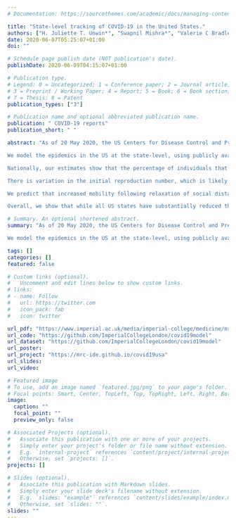 ```yaml
---
# Documentation: https://sourcethemes.com/academic/docs/managing-content/

title: "State-level tracking of COVID-19 in the United States."
authors: ["H. Juliette T. Unwin*", "Swapnil Mishra*", "Valerie C Bradley*", "Axel Gandy*", "Michaela A. C. Vollmer", "Thomas A. Mellan", "Helen Coupland", "Charles Whittaker", "Harrison Zhu", "Imperial College COVID-19 Response Team", "Azra C. Ghani", "Neil M. Ferguson", "Steven M. Riley", "Christl A. Donnelly",  "Samir Bhatt*", "Seth Flaxman*"]
date: 2020-06-07T05:25:07+01:00
doi: ""

# Schedule page publish date (NOT publication's date).
publishDate: 2020-06-09T04:15:07+01:00

# Publication type.
# Legend: 0 = Uncategorized; 1 = Conference paper; 2 = Journal article;
# 3 = Preprint / Working Paper; 4 = Report; 5 = Book; 6 = Book section;
# 7 = Thesis; 8 = Patent
publication_types: ["3"]

# Publication name and optional abbreviated publication name.
publication: " COVID-19 reports"
publication_short: " "

abstract: "As of 20 May 2020, the US Centers for Disease Control and Prevention reported 91,664 confirmed or probable COVID-19-related deaths, more than twice the number of deaths reported in the next most severely impacted country. In order to control the spread of the epidemic and prevent health care systems from being overwhelmed, US states have implemented a suite of non-pharmaceutical interventions (NPIs), including “stay-at-home” orders, bans on gatherings, and business and school closures.

We model the epidemics in the US at the state-level, using publicly available death data within a Bayesian hierarchical semi-mechanistic framework. For each state, we estimate the time-varying reproduction number (the average number of secondary infections caused by an infected person), the number of individuals that have been infected and the number of individuals that are currently infectious. We use changes in mobility as a proxy for the impact that NPIs and other behaviour changes have on the rate of transmission of SARS-CoV-2. We project the impact of future increases in mobility, assuming that the relationship between mobility and disease transmission remains constant. We do not address the potential effect of additional behavioural changes or interventions, such as increased mask-wearing or testing and tracing strategies.

Nationally, our estimates show that the percentage of individuals that have been infected is 4.1% [3.7%-4.5%], with wide variation between states. For all states, even for the worst affected states, we estimate that less than a quarter of the population has been infected; in New York, for example, we estimate that 16.6% [12.9%-21.4%] of individuals have been infected to date. Our attack rates for New York are in line with those from recent serological studies [1] broadly supporting our modelling choices.

There is variation in the initial reproduction number, which is likely due to a range of factors; we find a strong association between the initial reproduction number with both population density (measured at the state level) and the chronological date when 10 cumulative deaths occurred (a crude estimate of the date of locally sustained transmission). Our estimates suggest that the epidemic is not under control in much of the US: as of 25 May 2020, the reproduction number is above the critical threshold (1.0) in Above 1: 26 [95% CI: 18-34] states. Higher reproduction numbers are geographically clustered in the South and Midwest, where epidemics are still developing, while we estimate lower reproduction numbers in states that have already suffered high COVID-19 mortality (such as the Northeast). These estimates suggest that caution must be taken in loosening current restrictions if effective additional measures are not put in place.

We predict that increased mobility following relaxation of social distancing will lead to resurgence of transmission, keeping all else constant. We predict that deaths over the next two-month period could exceed current cumulative deaths by greater than two-fold, if the relationship between mobility and transmission remains unchanged. Our results suggest that factors modulating transmission such as rapid testing, contact tracing and behavioural precautions are crucial to offset the rise of transmission associated with loosening of social distancing.

Overall, we show that while all US states have substantially reduced their reproduction numbers, we find no evidence that any state is approaching herd immunity or that its epidemic is close to over."

# Summary. An optional shortened abstract.
summary: "As of 20 May 2020, the US Centers for Disease Control and Prevention reported 91,664 confirmed or probable COVID-19-related deaths, more than twice the number of deaths reported in the next most severely impacted country. In order to control the spread of the epidemic and prevent health care systems from being overwhelmed, US states have implemented a suite of non-pharmaceutical interventions (NPIs), including “stay-at-home” orders, bans on gatherings, and business and school closures.

We model the epidemics in the US at the state-level, using publicly available death data within a Bayesian hierarchical semi-mechanistic framework. For each state, we estimate the time-varying reproduction number (the average number of secondary infections caused by an infected person), the number of individuals that have been infected and the number of individuals that are currently infectious. We use changes in mobility as a proxy for the impact that NPIs and other behaviour changes have on the rate of transmission of SARS-CoV-2. We project the impact of future increases in mobility, assuming that the relationship between mobility and disease transmission remains constant. We do not address the potential effect of additional behavioural changes or interventions, such as increased mask-wearing or testing and tracing strategies."

tags: []
categories: []
featured: false

# Custom links (optional).
#   Uncomment and edit lines below to show custom links.
# links:
# - name: Follow
#   url: https://twitter.com
#   icon_pack: fab
#   icon: twitter

url_pdf: "https://www.imperial.ac.uk/media/imperial-college/medicine/mrc-gida/2020-05-28-COVID19-Report-23-version2.pdf"
url_code: "https://github.com/ImperialCollegeLondon/covid19model"
url_dataset: "https://github.com/ImperialCollegeLondon/covid19model"
url_poster:
url_project: "https://mrc-ide.github.io/covid19usa"
url_slides: 
url_video: 

# Featured image
# To use, add an image named `featured.jpg/png` to your page's folder. 
# Focal points: Smart, Center, TopLeft, Top, TopRight, Left, Right, BottomLeft, Bottom, BottomRight.
image:
  caption: ""
  focal_point: ""
  preview_only: false

# Associated Projects (optional).
#   Associate this publication with one or more of your projects.
#   Simply enter your project's folder or file name without extension.
#   E.g. `internal-project` references `content/project/internal-project/index.md`.
#   Otherwise, set `projects: []`.
projects: []

# Slides (optional).
#   Associate this publication with Markdown slides.
#   Simply enter your slide deck's filename without extension.
#   E.g. `slides: "example"` references `content/slides/example/index.md`.
#   Otherwise, set `slides: ""`.
slides: ""
---
```

